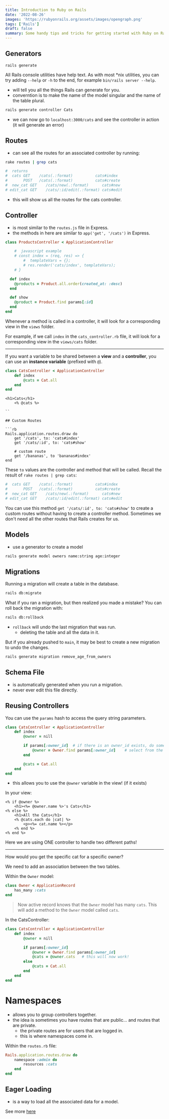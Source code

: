 ```yaml
---
title: Introduction to Ruby on Rails
date: '2022-08-26'
images: 'https://rubyonrails.org/assets/images/opengraph.png'
tags: ['Rails']
draft: false
summary: Some handy tips and tricks for getting started with Ruby on Rails.
---
```


## Generators

```
rails generate
```

All Rails console utilities have help text. As with most \*nix utilities, you can try adding `--help` or `-h` to the end, for example `bin/rails server --help`.

- will tell you all the things Rails can generate for you.
- converntion is to make the name of the model singular and the name of the table plural.

```bash
rails generate controller Cats
```

- we can now go to `localhost:3000/cats` and see the controller in action (it will generate an error)

## Routes

- can see all the routes for an associated controller by running:

```bash
rake routes | grep cats

#  returns
#  cats GET    /cats(.:format)          cats#index
#       POST   /cats(.:format)          cats#create
#  new_cat GET    /cats/new(.:format)      cats#new
# edit_cat GET    /cats/:id/edit(.:format) cats#edit

```

- this will show us all the routes for the cats controller.

## Controller

- is most similar to the `routes.js` file in Express.
- the methods in here are similar to `app('get', '/cats')` in Express.

```rb
class ProductsController < ApplicationController

	#  javascript example
	# const index = (req, res) => {
		#  templateVars = {};
		# res.render('cats/index', templateVars);
	# }

  def index
    @products = Product.all.order(created_at: :desc)
  end

  def show
    @product = Product.find params[:id]
  end
end
```

Whenever a method is called in a controller, it will look for a corresponding view in the `views` folder.

For example, if we call `index` in the `cats_controller.rb` file, it will look for a corresponding view in the `views/cats` folder.

---

If you want a variable to be shared between a **view** and a **controller**, you can use an **instance variable** (prefixed with `@`).

```rb
class CatsController < ApplicationController
	def index
		@cats = Cat.all
	end
end
```

````erb
<h1>Cats</h1>
	<% @cats %>

``

## Custom Routes

```rb
Rails.application.routes.draw do
	get '/cats', to: 'cats#index'
	get '/cats/:id', to: 'cats#show'

	# custom route
	get '/bananas', to 'bananas#index'
end
````

These `to` values are the controller and method that will be called. Recall the result of `rake routes | grep cats`:

```bash
#  cats GET    /cats(.:format)          cats#index
#       POST   /cats(.:format)          cats#create
#  new_cat GET    /cats/new(.:format)      cats#new
# edit_cat GET    /cats/:id/edit(.:format) cats#edit
```

You can use this method `get '/cats/:id', to: 'cats#show'` to create a custom routes without having to create a controller method. Sometimes we don't need all the other routes that Rails creates for us.

## Models

- use a generator to create a model

```bash
rails generate model owners name:string age:integer
```

## Migrations

Running a migration will create a table in the database.

```bash
rails db:migrate
```

What if you ran a migration, but then realized you made a mistake? You can roll back the migration with:

```bash
rails db:rollback
```

- `rollback` will undo the last migration that was run.
  - deleting the table and all the data in it.

But if you already pushed to `main`, it may be best to create a new migration to undo the changes.

```bash
rails generate migration remove_age_from_owners
```

## Schema File

- is automatically generated when you run a migration.
- never ever edit this file directly.

## Reusing Controllers

You can use the `params` hash to access the query string parameters.

```rb
class CatsController < ApplicationController
	def index
		@owner = nill

		if params[:owner_id]  # if there is an owner_id exists, do something
			@owner = Owner.find params[:owner_id]    # select from the Owner table where the id is equal to the owner_id
		end

		@cats = Cat.all
	end
end
```

- this allows you to use the `@owner` variable in the view! (if it exists)

In your view:

```erb
<% if @owner %>
	<h1><%= @owner.name %>'s Cats</h1>
<% else %>
	<h1>All the Cats</h1>
	<% @cats.each do |cat| %>
		<p><%= cat.name %></p>
	<% end %>
<% end %>
```

Here we are using ONE controller to handle two different paths!

---

How would you get the specific cat for a specific owner?

We need to add an association between the two tables.

Within the `Owner` model:

```rb
class Owner < ApplicationRecord
	has_many :cats
end
```

> Now active record knows that the `Owner` model has many `cats`. This will add a method to the `Owner` model called `cats`.

In the CatsController:

```rb
class CatsController < ApplicationController
	def index
		@owner = nill

		if params[:owner_id]
			@owner = Owner.find params[:owner_id]
			@cats = @owner.cats   # this will now work!
		else
			@cats = Cat.all
		end
	end
end
```

# Namespaces

- allows you to group controllers together.
- the idea is sometimes you have routes that are public... and routes that are private.
  - the private routes are for users that are logged in.
  - this is where namespaces come in.

Within the `routes.rb` file:

```rb
Rails.application.routes.draw do
	namespace :admin do
		resources :cats
	end
end
```

## Eager Loading

- is a way to load all the associated data for a model.

See more [here](https://guides.rubyonrails.org/active_record_querying.html#eager-loading-associations)
